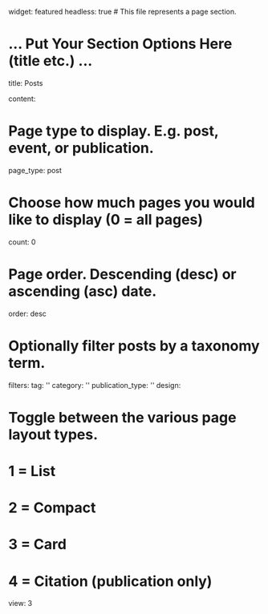widget: featured
headless: true  # This file represents a page section.

# ... Put Your Section Options Here (title etc.) ...
title: Posts

content:
# Page type to display. E.g. post, event, or publication.
page_type: post
# Choose how much pages you would like to display (0 = all pages)
count: 0
# Page order. Descending (desc) or ascending (asc) date.
order: desc
# Optionally filter posts by a taxonomy term.
filters:
tag: ''
category: ''
publication_type: ''
design:
# Toggle between the various page layout types.
#   1 = List
#   2 = Compact
#   3 = Card
#   4 = Citation (publication only)
view: 3
